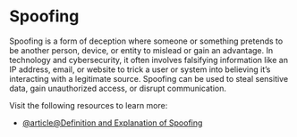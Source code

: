 # Spoofing

Spoofing is a form of deception where someone or something pretends to be another person, device, or entity to mislead or gain an advantage. In technology and cybersecurity, it often involves falsifying information like an IP address, email, or website to trick a user or system into believing it’s interacting with a legitimate source. Spoofing can be used to steal sensitive data, gain unauthorized access, or disrupt communication.

Visit the following resources to learn more:

- [@article@Definition and Explanation of Spoofing](https://www.kaspersky.com/resource-center/definitions/spoofing)